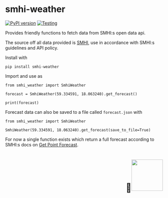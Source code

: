 # smhi-weather

[![PyPI version](https://badge.fury.io/py/smhi-weather.svg)](https://badge.fury.io/py/smhi-weather)
[![Testing](https://github.com/Wesztman/smhi-weather/actions/workflows/testing.yml/badge.svg)](https://github.com/Wesztman/smhi-weather/actions/workflows/testing.yml)

Provides friendly functions to fetch data from SMHI:s open data api.

The source off all data provided is [SMHI](http://opendata.smhi.se/apidocs/metfcst/index.html),
use in accordance with SMHI:s guidelines and API policy.

Install with

`pip install smhi-weather`

Import and use as

```
from smhi_weather import SmhiWeather

forecast = SmhiWeather(59.334591, 18.063240).get_forecast()

print(forecast)
```

Forecast data can also be saved to a file called `forecast.json` with

```
from smhi_weather import SmhiWeather

SmhiWeather(59.334591, 18.063240).get_forecast(save_to_file=True)
```

For now a single function exists which return a full forecast according to SMHI:s docs on [Get Point Forecast](http://opendata.smhi.se/apidocs/metfcst/get-forecast.html).

<p>
  <h1 align="right"><b>🦆<img src="" alt="" width="100"></h1>
</p>
